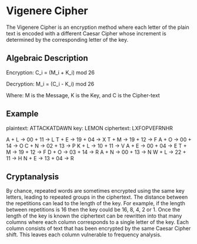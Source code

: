# Vigenere Cipher  

The Vigenere Cipher is an encryption method where each letter of the plain text is encoded with a different Caesar Cipher whose increment is determined by the corresponding letter of the key.

## Algebraic Description

Encryption:
C_i = (M_i + K_i) mod 26

Decryption:
M_i = (C_i - K_i) mod 26

Where:
M is the Message, K is the Key, and C is the Cipher-text

## Example

plaintext:  ATTACKATDAWN
key:        LEMON
ciphertext: LXFOPVEFRNHR

A + L -> 00 + 11 -> L
T + E -> 19 + 04 -> X
T + M -> 19 + 12 -> F
A + O -> 00 + 14 -> O
C + N -> 02 + 13 -> P
K + L -> 10 + 11 -> V
A + E -> 00 + 04 -> E
T + M -> 19 + 12 -> F
D + O -> 03 + 14 -> R
A + N -> 00 + 13 -> N
W + L -> 22 + 11 -> H
N + E -> 13 + 04 -> R

## Cryptanalysis

By chance, repeated words are sometimes encrypted using the same key letters, leading to repeated groups in the ciphertext. The distance between the repetitions can lead to the length of the key. For example, if the length between repetitions is 16 then the key could be 16, 8, 4, 2 or 1. Once the length of the key is known the ciphertext can be rewritten into that many columns where each column corresponds to a single letter of the key. Each column consists of text that has been encrypted by the same Caesar Cipher shift. This leaves each column vulnerable to frequency analysis.
